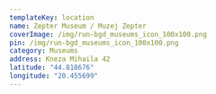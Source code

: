 ```yaml
---
templateKey: location
name: Zepter Museum / Muzej Zepter
coverImage: /img/run-bgd_museums_icon_100x100.png
pin: /img/run-bgd_museums_icon_100x100.png
category: Museums
address: Kneza Mihaila 42
latitude: "44.818676"
longitude: "20.455699"
---
```

